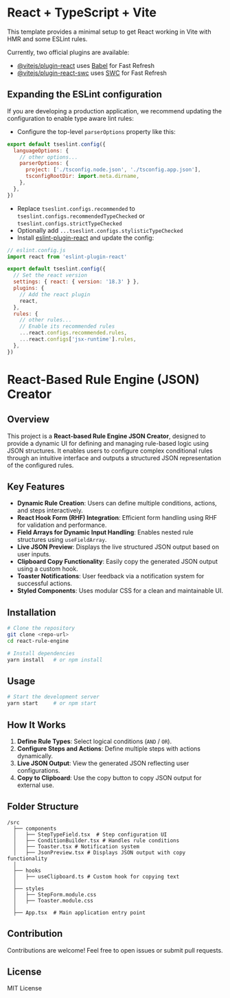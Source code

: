 # React + TypeScript + Vite

This template provides a minimal setup to get React working in Vite with HMR and some ESLint rules.

Currently, two official plugins are available:

- [@vitejs/plugin-react](https://github.com/vitejs/vite-plugin-react/blob/main/packages/plugin-react/README.md) uses [Babel](https://babeljs.io/) for Fast Refresh
- [@vitejs/plugin-react-swc](https://github.com/vitejs/vite-plugin-react-swc) uses [SWC](https://swc.rs/) for Fast Refresh

## Expanding the ESLint configuration

If you are developing a production application, we recommend updating the configuration to enable type aware lint rules:

- Configure the top-level `parserOptions` property like this:

```js
export default tseslint.config({
  languageOptions: {
    // other options...
    parserOptions: {
      project: ['./tsconfig.node.json', './tsconfig.app.json'],
      tsconfigRootDir: import.meta.dirname,
    },
  },
})
```

- Replace `tseslint.configs.recommended` to `tseslint.configs.recommendedTypeChecked` or `tseslint.configs.strictTypeChecked`
- Optionally add `...tseslint.configs.stylisticTypeChecked`
- Install [eslint-plugin-react](https://github.com/jsx-eslint/eslint-plugin-react) and update the config:

```js
// eslint.config.js
import react from 'eslint-plugin-react'

export default tseslint.config({
  // Set the react version
  settings: { react: { version: '18.3' } },
  plugins: {
    // Add the react plugin
    react,
  },
  rules: {
    // other rules...
    // Enable its recommended rules
    ...react.configs.recommended.rules,
    ...react.configs['jsx-runtime'].rules,
  },
})
```


# React-Based Rule Engine (JSON) Creator

## Overview
This project is a **React-based Rule Engine JSON Creator**, designed to provide a dynamic UI for defining and managing rule-based logic using JSON structures. It enables users to configure complex conditional rules through an intuitive interface and outputs a structured JSON representation of the configured rules.

## Key Features
- **Dynamic Rule Creation**: Users can define multiple conditions, actions, and steps interactively.
- **React Hook Form (RHF) Integration**: Efficient form handling using RHF for validation and performance.
- **Field Arrays for Dynamic Input Handling**: Enables nested rule structures using `useFieldArray`.
- **Live JSON Preview**: Displays the live structured JSON output based on user inputs.
- **Clipboard Copy Functionality**: Easily copy the generated JSON output using a custom hook.
- **Toaster Notifications**: User feedback via a notification system for successful actions.
- **Styled Components**: Uses modular CSS for a clean and maintainable UI.

## Installation
```sh
# Clone the repository
git clone <repo-url>
cd react-rule-engine

# Install dependencies
yarn install   # or npm install
```

## Usage
```sh
# Start the development server
yarn start     # or npm start
```

## How It Works
1. **Define Rule Types**: Select logical conditions (`AND` / `OR`).
2. **Configure Steps and Actions**: Define multiple steps with actions dynamically.
3. **Live JSON Output**: View the generated JSON reflecting user configurations.
4. **Copy to Clipboard**: Use the copy button to copy JSON output for external use.

## Folder Structure
```
/src
  ├── components
  │   ├── StepTypeField.tsx  # Step configuration UI
  │   ├── ConditionBuilder.tsx # Handles rule conditions
  │   ├── Toaster.tsx # Notification system
  │   ├── JsonPreview.tsx # Displays JSON output with copy functionality
  │
  ├── hooks
  │   ├── useClipboard.ts # Custom hook for copying text
  │
  ├── styles
  │   ├── StepForm.module.css
  │   ├── Toaster.module.css
  │
  ├── App.tsx  # Main application entry point
```

## Contribution
Contributions are welcome! Feel free to open issues or submit pull requests.

## License
MIT License

